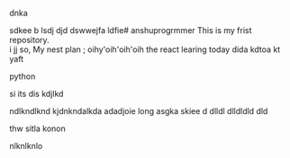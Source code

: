 dnka

sdkee
b
lsdj
djd
dswwejfa
ldfie# anshuprogrmmer
This is my frist repository.
<br>
i
jj
so, My nest plan
;
oihy'oih'oih'oih
the react learing 
today dida kdtoa
kt yaft 

python


si  its dis kdjlkd

ndlkndlknd
kjdnkndalkda
adadjoie
long asgka
skiee
d
dlldl
dlldldld
dld

thw sitla
konon

nlknlknlo

